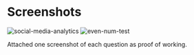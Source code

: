 # Screenshots

![social-media-analytics](https://github.com/user-attachments/assets/bcb4b0c9-cc18-4528-ae5d-55050cc90b92)
![even-num-test](https://github.com/user-attachments/assets/26ec84de-f911-4c5b-9705-8ca8e5d00106)

Attached one screenshot of each question as proof of working.
